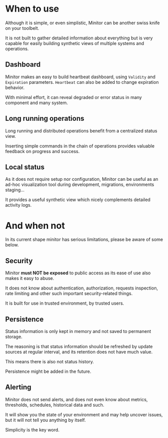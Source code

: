 # When to use

Although it is simple, or even simplistic, Minitor can be another swiss knife on your toolbelt.

It is not built to gather detailed information about everything but is very capable for easily building synthetic views
of multiple systems and operations.

## Dashboard

Minitor makes an easy to build heartbeat dashboard, using `Validity` and `Expiration` parameters. `Heartbeat` can also be added to change expiration behavior.

With minimal effort, it can reveal degraded or error status in many component and many system.

## Long running operations

Long running and distributed operations benefit from a centralized status view.

Inserting simple commands in the chain of operations provides valuable feedback on progress and success.

## Local status

As it does not require setup nor configuration, Minitor can be useful as an ad-hoc visualization tool during development, migrations, environments staging...

It provides a useful synthetic view which nicely complements detailed activity logs.

# And when not

In its current shape minitor has serious limitations, please be aware of some below.

## Security

Minitor __must NOT be exposed__ to public access as its ease of use also makes it easy to abuse.

It does not know about authentication, authorization, requests inspection, rate limiting and other such important security-related things.

It is built for use in trusted environment, by trusted users.

## Persistence

Status information is only kept in memory and not saved to permanent storage.

The reasoning is that status information should be refreshed by update sources at regular interval, and its retention does not have much value.

This means there is also not status history.

Persistence might be added in the future.

## Alerting

Minitor does not send alerts, and does not even know about metrics, thresholds, schedules, historical data and such.

It will show you the state of your environment and may help uncover issues, but it will not tell you anything by itself.

Simplicity is the key word.
